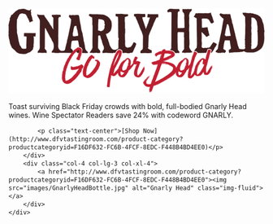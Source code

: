 <div class="card">
    <div class="row card-body">
        <div class="col-8 col-lg-9 col-xl-8 card-body align-self-center">
            <a href="http://www.dfvtastingroom.com/product-category?productcategoryid=F16DF632-FC6B-4FCF-8EDC-F448B4BD4EE0"><img src="images/GnarlyHeadLogo.png" alt="Gnarly Head" class="img-fluid"></a>
            <p class="card-text text-center">Toast surviving Black Friday crowds with bold, full-bodied Gnarly Head wines.  Wine Spectator Readers save 24% with codeword GNARLY.</p>

            <p class="text-center">[Shop Now](http://www.dfvtastingroom.com/product-category?productcategoryid=F16DF632-FC6B-4FCF-8EDC-F448B4BD4EE0)</p>
        </div>
        <div class="col-4 col-lg-3 col-xl-4">
            <a href="http://www.dfvtastingroom.com/product-category?productcategoryid=F16DF632-FC6B-4FCF-8EDC-F448B4BD4EE0"><img src="images/GnarlyHeadBottle.jpg" alt="Gnarly Head" class="img-fluid"></a>
        </div>
    </div>
</div>
